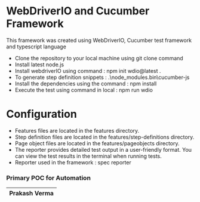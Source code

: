 # WebDriverIO and Cucumber Framework

This framework was created using WebDriverIO, Cucumber test framework and typescript language

- Clone the repository to your local machine using git clone command
- Install latest node.js
- Install webdriverIO using command : npm init wdio@latest .
- To generate step definition snippets : .\node_modules\.bin\cucumber-js
- Install the dependencies using the command : npm install
- Execute the test using command in local : npm run wdio

# Configuration

- Features files are located in the features directory.
- Step definition files are located in the features/step-definitions directory.
- Page object files are located in the features/pageobjects directory.
- The reporter provides detailed test output in a user-friendly format. You can view the test results in the terminal when running tests.
- Reporter used in the framework : spec reporter

### Primary POC for Automation

| Prakash Verma |
| ------------- |
